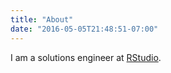 ```yaml
---
title: "About"
date: "2016-05-05T21:48:51-07:00"
---
```


I am a solutions engineer at [RStudio](https://www.rstudio.com).

<!-- I am fascinated by scientific software development, scientific computing, data analysis, and visualization. I love most to read, write, and teach. I am an engineer who works with a progressive mind for development, science, learning, and new experiences. -->

<!-- This is my website/blog that I first created for my summer internship in Gaithersburg, Maryland, at the National Institute of Standards and Technology in 2007. It continues to grow with content related to my studies, life, and passions in everyday explorations. -->

<!-- For the first part of my life, I grew up in the wonderful state of Texas (Houston). From 2004 to 2008, I attended the University of Houston-Downtown (UHD) and earned a B.S. in Fire Protection Engineering Technology. In 2008, I moved to Massachusetts to attend Worcester Polytechnic Institute (WPI). I finished one and a half years later and obtained a M.S. degree in Fire Protection Engineering. -->

<!-- In, 2010, I moved back to my home state of Texas to pursue a Ph.D. in Civil Engineering at the University of Texas at Austin (UT Austin) in the UT Fire Research Group. While studying at UT Austin, I was also teaching engineering courses at UHD. -->

<!-- After completing my Ph.D. in 2013, I moved to Maryland to work as a fire protection engineer at the National Institute of Standards and Technology. -->

<!-- In 2015, I moved to Austin, TX, to work as a software engineer at Continuum Analytics on scientific software development and scientific computing. -->

<!-- In 2018, I joined the RStudio team as a solutions engineer working on enterprise data science tools and products. -->

<!-- I want to teach and help grow my engineering experiences both locally in Texas and globally. I want to learn, share, and fully participate in this new informational era of community-driven organization and discovery. My subject of choice aside, I hope to follow my passions without hesitation, and I want to pass that along to others. -->

<!-- On this website, I hope to communicate out the ideas and life-grabbing concepts that I come across during my journey. -->

<!-- You can reach me by email at kris@koverholt.com. Otherwise, explore my website to the ends and drop me a line. -->
